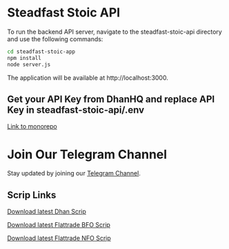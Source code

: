 # Steadfast Stoic API

To run the backend API server, navigate to the steadfast-stoic-api directory and use the following commands:

```bash
cd steadfast-stoic-app
npm install
node server.js
```

The application will be available at http://localhost:3000.

## Get your API Key from DhanHQ and replace API Key in steadfast-stoic-api/.env

[Link to monorepo](https://github.com/narenkram/steadfast-stoic-monorepo)

# Join Our Telegram Channel

Stay updated by joining our [Telegram Channel](https://t.me/steadfaststoic).

## Scrip Links

[Download latest Dhan Scrip](https://images.dhan.co/api-data/api-scrip-master.csv)

[Download latest Flattrade BFO Scrip](https://flattrade.s3.ap-south-1.amazonaws.com/scripmaster/Bfo_Index_Derivatives.csv)

[Download latest Flattrade NFO Scrip](https://flattrade.s3.ap-south-1.amazonaws.com/scripmaster/Nfo_Index_Derivatives.csv)
